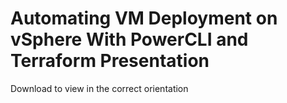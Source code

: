 # Automating VM Deployment on vSphere With PowerCLI and Terraform Presentation
 
 Download to view in the correct orientation 
